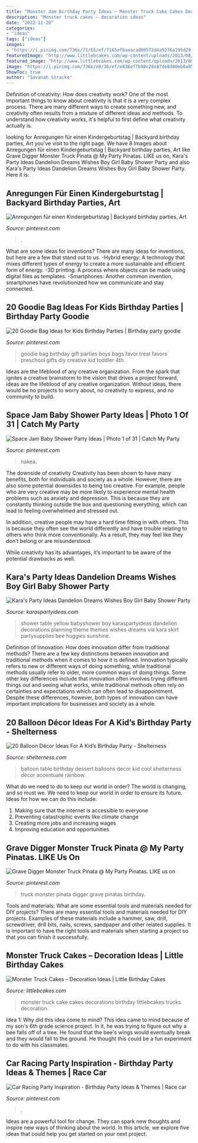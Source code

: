 ```yaml
---
title: "Monster Jam Birthday Party Ideas ~ Monster Truck Cake Cakes Decorations Birthday Littlebcakes Trucks Decoration"
description: "Monster truck cakes – decoration ideas"
date: "2022-11-20"
categories:
- "ideas"
tags: ["ideas"]
images:
- "https://i.pinimg.com/736x/71/65/ef/7165efbaaacad80572d4a9376a195d29.jpg"
featuredImage: "http://www.littlebcakes.com/wp-content/uploads/2013/08/Monster-Truck-Cake-Decorations.jpg"
featured_image: "http://www.littlebcakes.com/wp-content/uploads/2013/08/Monster-Truck-Cake-Decorations.jpg"
image: "https://i.pinimg.com/736x/e8/36/ef/e836ef7b98c28e87de8d00eb0a95c1b8.jpg"
ShowToc: true
author: "Savanah Stracke"
---
```



Definition of creativity: How does creativity work?
One of the most important things to know about creativity is that it is a very complex process. There are many different ways to create something new, and creativity often results from a mixture of different ideas and methods. To understand how creativity works, it's helpful to first define what creativity actually is.

	

		
looking for Anregungen für einen Kindergeburtstag | Backyard birthday parties, Art you've visit to the right page. We have 8 Images about Anregungen für einen Kindergeburtstag | Backyard birthday parties, Art like Grave Digger Monster Truck Pinata @ My Party Pinatas. LIKE us on, Kara&#039;s Party Ideas Dandelion Dreams Wishes Boy Girl Baby Shower Party and also Kara&#039;s Party Ideas Dandelion Dreams Wishes Boy Girl Baby Shower Party. Here it is:
		
    
## Anregungen Für Einen Kindergeburtstag | Backyard Birthday Parties, Art

<img loading=lazy src="https://i.pinimg.com/736x/be/9b/2d/be9b2de5b3f1f07f20a51a9e88b836ab.jpg" onerror="this.onerror=null;this.src='https://tse3.mm.bing.net/th?id=OIP.cOL0lv_VdlHSEXrFK2xNCQHaNC&amp;pid=15.1';" alt="Anregungen für einen Kindergeburtstag | Backyard birthday parties, Art">

_Source: pinterest.com_

>. 

	

What are some ideas for inventions?
There are many ideas for inventions, but here are a few that stand out to us. 
-Hybrid energy: A technology that mixes different types of energy to create a more sustainable and efficient form of energy.
-3D printing: A process where objects can be made using digital files as templates.
-Smartphones: Another common invention, smartphones have revolutionized how we communicate and stay connected.

    
## 20 Goodie Bag Ideas For Kids Birthday Parties | Birthday Party Goodie

<img loading=lazy src="https://i.pinimg.com/736x/e8/36/ef/e836ef7b98c28e87de8d00eb0a95c1b8.jpg" onerror="this.onerror=null;this.src='https://tse2.mm.bing.net/th?id=OIP.w5pXUyh7Iw5IV6q1cT6SewHaO4&amp;pid=15.1';" alt="20 Goodie Bag Ideas for Kids Birthday Parties | Birthday party goodie">

_Source: pinterest.com_

>goodie bag birthday gift parties boys bags favor treat favors preschool gifts diy creative kid toddler 4th. 

	

Ideas are the lifeblood of any creative organization. From the spark that ignites a creative brainstorm to the vision that drives a project forward, ideas are the lifeblood of any creative organization. Without ideas, there would be no projects to worry about, no creativity to express, and no community to build.

    
## Space Jam Baby Shower Party Ideas | Photo 1 Of 31 | Catch My Party

<img loading=lazy src="https://i.pinimg.com/736x/71/65/ef/7165efbaaacad80572d4a9376a195d29.jpg" onerror="this.onerror=null;this.src='https://tse2.mm.bing.net/th?id=OIP.V10vGF5LmaugeOTNG-7_vgHaJ3&amp;pid=15.1';" alt="Space Jam Baby Shower Party Ideas | Photo 1 of 31 | Catch My Party">

_Source: pinterest.com_

>nakea. 

	

The downside of creativity
Creativity has been shown to have many benefits, both for individuals and society as a whole. However, there are also some potential downsides to being too creative.
For example, people who are very creative may be more likely to experience mental health problems such as anxiety and depression. This is because they are constantly thinking outside the box and questioning everything, which can lead to feeling overwhelmed and stressed out.

In addition, creative people may have a hard time fitting in with others. This is because they often see the world differently and have trouble relating to others who think more conventionally. As a result, they may feel like they don’t belong or are misunderstood.

While creativity has its advantages, it’s important to be aware of the potential drawbacks as well.

    
## Kara&#039;s Party Ideas Dandelion Dreams Wishes Boy Girl Baby Shower Party

<img loading=lazy src="https://karaspartyideas.com/wp-content/uploads/2013/07/36a17443c3ec94257d73a33f463a4cf5_599x12381.jpg" onerror="this.onerror=null;this.src='https://tse3.mm.bing.net/th?id=OIP.dwQWZaqxaGEymX6J2QVw8AHaPT&amp;pid=15.1';" alt="Kara&#039;s Party Ideas Dandelion Dreams Wishes Boy Girl Baby Shower Party">

_Source: karaspartyideas.com_

>shower table yellow babyshower boy karaspartyideas dandelion decorations planning theme themes wishes dreams via kara skirt partysupplies bee huggies sunshine. 

	

Definition of Innovation: How does innovation differ from traditional methods?
There are a few key distinctions between innovation and traditional methods when it comes to how it is defined. Innovation typically refers to new or different ways of doing something, while traditional methods usually refer to older, more common ways of doing things. Some other key differences include that innovation often involves trying different things out and seeing what works, while traditional methods often rely on certainties and expectations which can often lead to disappointment. Despite these differences, however, both types of innovation can have important implications for businesses and society as a whole.

    
## 20 Balloon Décor Ideas For A Kid’s Birthday Party - Shelterness

<img loading=lazy src="https://i.shelterness.com/2017/02/14-cool-modern-balloon-arch-over-the-dessert-table.jpg" onerror="this.onerror=null;this.src='https://tse4.mm.bing.net/th?id=OIP.82jjfqRPFSqlWFgrUWaivAHaLH&amp;pid=15.1';" alt="20 Balloon Décor Ideas For A Kid’s Birthday Party - Shelterness">

_Source: shelterness.com_

>balloon table birthday dessert balloons decor kid cool shelterness décor accentuate rainbow. 

	

What do we need to do to keep our world in order?
The world is changing, and so must we. We need to keep our world in order to ensure its future. Ideas for how we can do this include: 
1. Making sure that the internet is accessible to everyone 
2. Preventing catastrophic events like climate change 
3. Creating more jobs and increasing wages 
4. Improving education and opportunities 

    
## Grave Digger Monster Truck Pinata @ My Party Pinatas. LIKE Us On

<img loading=lazy src="https://i.pinimg.com/736x/4b/22/37/4b2237be9221a5bd1b24d2d5608d640f--monster-truck-pinata.jpg" onerror="this.onerror=null;this.src='https://tse1.mm.bing.net/th?id=OIP._5tAg6CSKg5_UAk2btBKMAHaJ3&amp;pid=15.1';" alt="Grave Digger Monster Truck Pinata @ My Party Pinatas. LIKE us on">

_Source: pinterest.com_

>truck monster pinata digger grave pinatas birthday. 

	

Tools and materials: What are some essential tools and materials needed for DIY projects?
There are many essential tools and materials needed for DIY projects. Examples of these materials include a hammer, saw, drill, screwdriver, drill bits, nails, screws, sandpaper and other related supplies. It is important to have the right tools and materials when starting a project so that you can finish it successfully.

    
## Monster Truck Cakes – Decoration Ideas | Little Birthday Cakes

<img loading=lazy src="http://www.littlebcakes.com/wp-content/uploads/2013/08/Monster-Truck-Cake-Decorations.jpg" onerror="this.onerror=null;this.src='https://tse4.mm.bing.net/th?id=OIP.ARN-xfsLjm17820dNFXuOgHaFj&amp;pid=15.1';" alt="Monster Truck Cakes – Decoration Ideas | Little Birthday Cakes">

_Source: littlebcakes.com_

>monster truck cake cakes decorations birthday littlebcakes trucks decoration. 

	

Idea 1: Why did this idea come to mind?
This idea came to mind because of my son's 6th grade science project. In it, he was trying to figure out why a bee falls off of a tree. He found that the bee's wings would eventually break and they would fall to the ground. He thought this could be a fun experiment to do with his classmates.

    
## Car Racing Party Inspiration - Birthday Party Ideas &amp; Themes | Race Car

<img loading=lazy src="https://i.pinimg.com/736x/f0/75/ce/f075ce10e66ff7f7c9f765443a1d753d.jpg" onerror="this.onerror=null;this.src='https://tse1.mm.bing.net/th?id=OIP.h1ngX3l1xtxqfu7-cKNCPQHaLY&amp;pid=15.1';" alt="Car Racing Party Inspiration - Birthday Party Ideas &amp; Themes | Race car">

_Source: pinterest.com_

>. 

	

Ideas are a powerful tool for change. They can spark new thoughts and inspire new ways of thinking about the world. In this article, we explore five ideas that could help you get started on your next project.


